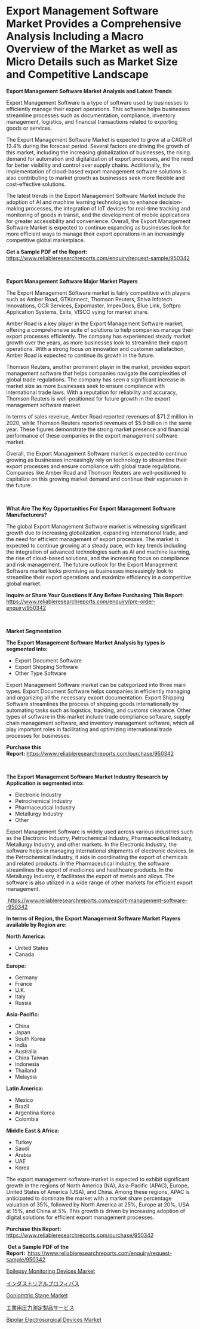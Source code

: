 <p><h1>Export Management Software Market Provides a Comprehensive Analysis Including a Macro Overview of the Market as well as Micro Details such as Market Size and Competitive Landscape</h1></p><p><strong>Export Management Software Market Analysis and Latest Trends</strong></p>
<p><p>Export Management Software is a type of software used by businesses to efficiently manage their export operations. This software helps businesses streamline processes such as documentation, compliance, inventory management, logistics, and financial transactions related to exporting goods or services.</p><p>The Export Management Software Market is expected to grow at a CAGR of 13.4% during the forecast period. Several factors are driving the growth of this market, including the increasing globalization of businesses, the rising demand for automation and digitalization of export processes, and the need for better visibility and control over supply chains. Additionally, the implementation of cloud-based export management software solutions is also contributing to market growth as businesses seek more flexible and cost-effective solutions.</p><p>The latest trends in the Export Management Software Market include the adoption of AI and machine learning technologies to enhance decision-making processes, the integration of IoT devices for real-time tracking and monitoring of goods in transit, and the development of mobile applications for greater accessibility and convenience. Overall, the Export Management Software Market is expected to continue expanding as businesses look for more efficient ways to manage their export operations in an increasingly competitive global marketplace.</p></p>
<p><strong>Get a Sample PDF of the Report:&nbsp;</strong> <a href="https://www.reliableresearchreports.com/enquiry/request-sample/950342">https://www.reliableresearchreports.com/enquiry/request-sample/950342</a></p>
<p>&nbsp;</p>
<p><strong>Export Management Software Major Market Players</strong></p>
<p><p>The Export Management Software market is fairly competitive with players such as Amber Road, GTKonnect, Thomson Reuters, Shiva Infotech Innovations, OCR Services, Expomaster, ImpexDocs, Blue Link, Softpro Application Systems, Exits, VISCO vying for market share.</p><p>Amber Road is a key player in the Export Management Software market, offering a comprehensive suite of solutions to help companies manage their export processes efficiently. The company has experienced steady market growth over the years, as more businesses look to streamline their export operations. With a strong focus on innovation and customer satisfaction, Amber Road is expected to continue its growth in the future.</p><p>Thomson Reuters, another prominent player in the market, provides export management software that helps companies navigate the complexities of global trade regulations. The company has seen a significant increase in market size as more businesses seek to ensure compliance with international trade laws. With a reputation for reliability and accuracy, Thomson Reuters is well-positioned for future growth in the export management software market.</p><p>In terms of sales revenue, Amber Road reported revenues of $71.2 million in 2020, while Thomson Reuters reported revenues of $5.9 billion in the same year. These figures demonstrate the strong market presence and financial performance of these companies in the export management software market.</p><p>Overall, the Export Management Software market is expected to continue growing as businesses increasingly rely on technology to streamline their export processes and ensure compliance with global trade regulations. Companies like Amber Road and Thomson Reuters are well-positioned to capitalize on this growing market demand and continue their expansion in the future.</p></p>
<p>&nbsp;</p>
<p><strong>What Are The Key Opportunities For Export Management Software Manufacturers?</strong></p>
<p><p>The global Export Management Software market is witnessing significant growth due to increasing globalization, expanding international trade, and the need for efficient management of export processes. The market is expected to continue growing at a steady pace, with key trends including the integration of advanced technologies such as AI and machine learning, the rise of cloud-based solutions, and the increasing focus on compliance and risk management. The future outlook for the Export Management Software market looks promising as businesses increasingly look to streamline their export operations and maximize efficiency in a competitive global market.</p></p>
<p><strong>Inquire or Share Your Questions If Any Before Purchasing This Report:</strong> <a href="https://www.reliableresearchreports.com/enquiry/pre-order-enquiry/950342">https://www.reliableresearchreports.com/enquiry/pre-order-enquiry/950342</a></p>
<p>&nbsp;</p>
<p><strong>Market Segmentation</strong></p>
<p><strong>The Export Management Software Market Analysis by types is segmented into:</strong></p>
<p><ul><li>Export Document Software</li><li>Export Shipping Software</li><li>Other Type Software</li></ul></p>
<p><p>Export Management Software market can be categorized into three main types. Export Document Software helps companies in efficiently managing and organizing all the necessary export documentation. Export Shipping Software streamlines the process of shipping goods internationally by automating tasks such as logistics, tracking, and customs clearance. Other types of software in this market include trade compliance software, supply chain management software, and inventory management software, which all play important roles in facilitating and optimizing international trade processes for businesses.</p></p>
<p><strong>Purchase this Report:&nbsp;</strong><a href="https://www.reliableresearchreports.com/purchase/950342">https://www.reliableresearchreports.com/purchase/950342</a></p>
<p>&nbsp;</p>
<p><strong>The Export Management Software Market Industry Research by Application is segmented into:</strong></p>
<p><ul><li>Electronic Industry</li><li>Petrochemical Industry</li><li>Pharmaceutical Industry</li><li>Metallurgy Industry</li><li>Other</li></ul></p>
<p><p>Export Management Software is widely used across various industries such as the Electronic Industry, Petrochemical Industry, Pharmaceutical Industry, Metallurgy Industry, and other markets. In the Electronic Industry, the software helps in managing international shipments of electronic devices. In the Petrochemical Industry, it aids in coordinating the export of chemicals and related products. In the Pharmaceutical Industry, the software streamlines the export of medicines and healthcare products. In the Metallurgy Industry, it facilitates the export of metals and alloys. The software is also utilized in a wide range of other markets for efficient export management.</p></p>
<p><a href="https://www.reliableresearchreports.com/export-management-software-r950342">&nbsp;https://www.reliableresearchreports.com/export-management-software-r950342</a></p>
<p><strong>In terms of Region, the Export Management Software Market Players available by Region are:</strong></p>
<p>
    <p> <strong> North America: </strong>
        <ul>
            <li>United States</li>
            <li>Canada</li>
        </ul>
        </p> 
    <p> <strong> Europe: </strong>
        <ul>
            <li>Germany</li>
            <li>France</li>
            <li>U.K.</li>
            <li>Italy</li>
            <li>Russia</li>
        </ul>
        </p> 
    <p> <strong> Asia-Pacific: </strong>
        <ul>
            <li>China</li>
            <li>Japan</li>
            <li>South Korea</li>
            <li>India</li>
            <li>Australia</li>
            <li>China Taiwan</li>
            <li>Indonesia</li>
            <li>Thailand</li>
            <li>Malaysia</li>
        </ul>
        </p> 
    <p> <strong> Latin America: </strong>
        <ul>
            <li>Mexico</li>
            <li>Brazil</li>
            <li>Argentina Korea</li>
            <li>Colombia</li>
        </ul>
        </p> 
    <p> <strong> Middle East & Africa: </strong>
        <ul>
            <li>Turkey</li>
            <li>Saudi</li>
            <li>Arabia</li>
            <li>UAE</li>
            <li>Korea</li>
        </ul>
    </p>
    </p>
<p><p>The export management software market is expected to exhibit significant growth in the regions of North America (NA), Asia-Pacific (APAC), Europe, United States of America (USA), and China. Among these regions, APAC is anticipated to dominate the market with a market share percentage valuation of 35%, followed by North America at 25%, Europe at 20%, USA at 15%, and China at 5%. This growth is driven by increasing adoption of digital solutions for efficient export management processes.</p></p>
<p><strong>Purchase this Report: </strong><a href="https://www.reliableresearchreports.com/purchase/950342">https://www.reliableresearchreports.com/purchase/950342</a></p>
<p>&nbsp;<strong>Get a Sample PDF of the Report:&nbsp;&nbsp;</strong><a href="https://www.reliableresearchreports.com/enquiry/request-sample/950342">https://www.reliableresearchreports.com/enquiry/request-sample/950342</a></p>
<p><strong></strong></p>
<p><p><a href="https://github.com/anggakarna133/Market-Research-Report-List-1/blob/main/epilepsy-monitoring-devices-market.md">Epilepsy Monitoring Devices Market</a></p><p><a href="https://github.com/RodHoppe07/Market-Research-Report-List-2/blob/main/1208357173929.md">インダストリアルプロフィバス</a></p><p><a href="https://issuu.com/reportprime-2/docs/goniomtric-stage-market-size-2030.pptx">Goniomtric Stage Market</a></p><p><a href="https://github.com/laurenreichert/Market-Research-Report-List-2/blob/main/7893603173928.md">工業用圧力測定製品サービス</a></p><p><a href="https://github.com/mateobossinovero/Market-Research-Report-List-1/blob/main/bipolar-electrosurgical-devices-market.md">Bipolar Electrosurgical Devices Market</a></p></p>